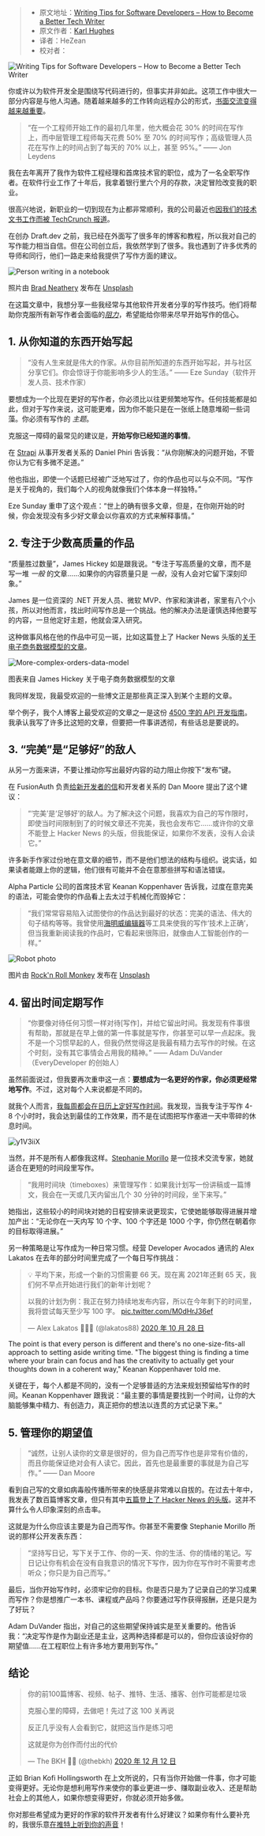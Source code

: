 > -  原文地址：[Writing Tips for Software Developers – How to Become a Better Tech Writer](https://www.freecodecamp.org/news/writing-tips-software-developers/)
> -  原文作者：[Karl Hughes](https://www.freecodecamp.org/news/author/karl/)
> -  译者：HeZean
> -  校对者：

![Writing Tips for Software Developers – How to Become a Better Tech Writer](https://www.freecodecamp.org/news/content/images/size/w2000/2021/08/writing-tips.png)

你或许以为软件开发全是围绕写代码进行的，但事实并非如此。这项工作中很大一部分内容是与他人沟通。随着越来越多的工作转向远程办公的形式，[书面交流变得越来越重要](https://stackoverflow.blog/2021/08/09/how-writing-can-advance-your-career-as-a-developer/)。

> “在一个工程师开始工作的最初几年里，他大概会花 30% 的时间在写作上，而中层管理工程师每天花费 50% 至 70% 的时间写作；高级管理人员花在写作上的时间占到了每天的 70% 以上，甚至 95%。” —— Jon Leydens

我在去年离开了我作为软件工程经理和首席技术官的职位，成为了一名全职写作者。在软件行业工作了十年后，我拿着银行里六个月的存款，决定冒险改变我的职业。

很高兴地说，新职业的一切到现在为止都非常顺利，我的公司最近也[因我们的技术文书工作而被 TechCrunch 报道](https://techcrunch.com/2021/07/29/draft-dev-ceo-karl-hughes-on-the-importance-of-using-experts-in-developer-marketing/)。

在创办 Draft.dev 之前，我已经在外面写了很多年的博客和教程，所以我对自己的写作能力相当自信。但在公司创立后，我依然学到了很多。我也遇到了许多优秀的导师和同行，他们一路走来给我提供了写作方面的建议。

![Person writing in a notebook](https://www.freecodecamp.org/news/content/images/2021/08/brad-neathery-XrSzacdYbtQ-unsplash.jpg)

照片由 [Brad Neathery](https://unsplash.com/@bradneathery?utm_source=unsplash&utm_medium=referral&utm_content=creditCopyText) 发布在 [Unsplash](https://unsplash.com/s/photos/write?utm_source=unsplash&utm_medium=referral&utm_content=creditCopyText)

在这篇文章中，我想分享一些我经常与其他软件开发者分享的写作技巧。他们将帮助你克服所有新写作者会面临的[_阻力_](https://en.wikipedia.org/wiki/Resistance_(creativity))，希望能给你带来尽早开始写作的信心。

## 1\. 从你知道的东西开始写起

> “没有人生来就是伟大的作家。从你目前所知道的东西开始写起，并与社区分享它们。你会惊讶于你能影响多少人的生活。” —— Eze Sunday（软件开发人员、技术作家）

要想成为一个比现在更好的写作者，你必须比以往更频繁地写作。任何技能都是如此，但对于写作来说，这可能更难，因为你不能只是在一张纸上随意堆砌一些词藻。你必须有写作的 _主题_。

克服这一障碍的最常见的建议是，**开始写你已经知道的事情**。

在 [Strapi](https://strapi.io/) 从事开发者关系的 Daniel Phiri 告诉我：“从你刚解决的问题开始，不管你认为它有多微不足道。”

他也指出，即使一个话题已经被广泛地写过了，你的作品也可以与众不同。“写作是关于视角的，我们每个人的视角就像我们个体本身一样独特。”

Eze Sunday 重申了这个观点：“世上的确有很多文章，但是，在你刚开始的时候，你会发现没有多少好文章会以你喜欢的方式来解释事情。”

## 2\. 专注于少数高质量的作品

“质量胜过数量”，James Hickey 如是跟我说。“专注于写高质量的文章，而不是写一堆 _一般_ 的文章……如果你的内容质量只是 _一般_，没有人会对它留下深刻印象。”

James 是一位资深的 .NET 开发人员、微软 MVP、作家和演讲者，家里有八个小孩，所以对他而言，找出时间写作总是一个挑战。他的解决办法是谨慎选择他要写的内容，一旦他定好主题，他就会深入研究。

这种做事风格在他的作品中可见一斑，比如这篇登上了 Hacker News 头版的[关于电子商务数据模型的文章](https://resources.fabric.inc/blog/ecommerce-data-model)。

![More-complex-orders-data-model](https://www.freecodecamp.org/news/content/images/2021/08/More-complex-orders-data-model.png)

图表来自 James Hickey 关于电子商务数据模型的文章

我同样发现，我最受欢迎的一些博文正是那些真正深入到某个主题的文章。

举个例子，我个人博客上最受欢迎的文章之一是这份 [4500 字的 API 开发指南](https://www.karllhughes.com/posts/api-development)。我承认我写了许多比这短的文章，但要把一件事讲透彻，有些话总是要说的。

## 3\. “完美”是“足够好”的敌人

从另一方面来讲，不要让推动你写出最好内容的动力阻止你按下“发布”键。

在 FusionAuth 负责[给新开发者的信](https://letterstoanewdeveloper.com/)和开发者关系的 Dan Moore 提出了这个建议：

> “‘完美’是‘足够好’的敌人。为了解决这个问题，我喜欢为自己的写作限时，即使当时间限制到了的时候文章还不完美，我也会发布它……或许你的文章不能登上 Hacker News 的头版，但我能保证，如果你不发表，没有人会读它。”

许多新手作家过份地在意文章的细节，而不是他们想法的结构与组织。说实话，如果读者能跟上你的逻辑，他们很有可能并不会在意那些拼写和语法错误。

Alpha Particle 公司的首席技术官 Keanan Koppenhaver 告诉我，过度在意完美的语法，可能会使你的作品看上去太过于机械化而毁掉它：

> “我们常常容易陷入试图使你的作品达到最好的状态：完美的语法、伟大的句子结构等等。我曾使用[海明威编辑器](https://hemingwayapp.com/)等工具来使我的写作‘技术上正确’，但当我重新阅读我的作品时，它看起来很陈旧，就像由人工智能创作的一样。”

![Robot photo](https://www.freecodecamp.org/news/content/images/2021/08/rock-n-roll-monkey-R4WCbazrD1g-unsplash.jpg)

图片由 [Rock'n Roll Monkey](https://unsplash.com/@rocknrollmonkey?utm_source=unsplash&utm_medium=referral&utm_content=creditCopyText) 发布在 [Unsplash](https://unsplash.com/s/photos/robot?utm_source=unsplash&utm_medium=referral&utm_content=creditCopyText)

## 4\. 留出时间定期写作

> “你要像对待任何习惯一样对待\[写作\]，并给它留出时间。我发现有件事很有帮助，那就是在早上做的第一件事就是写作，你甚至可以早一点起床。我不是一个习惯早起的人，但我仍然觉得这是我最有精力去写作的时候。在这个时刻，没有其它事情会占用我的精神。” —— Adam DuVander（EveryDeveloper 的创始人）

虽然前面说过，但我要再次重申这一点：**要想成为一名更好的作家，你必须更经常地写作**。不过，这对每个人来说都是不同的。

就我个人而言，[我每周都会在日历上定好写作时间](https://draft.dev/learn/technical-content)。我发现，当我专注于写作 4-8 个小时时，我会达到最佳的工作效果，而不是在试图把写作塞进一天中零碎的休息时间。

![y1V3iiX](https://www.freecodecamp.org/news/content/images/2021/08/y1V3iiX.png)

当然，并不是所有人都像我这样。[Stephanie Morillo](https://www.stephaniemorillo.co/) 是一位技术交流专家，她就适合在更短的时间段里写作。

> “我用时间块（timeboxes）来管理写作：如果我计划写一份讲稿或一篇博文，我会在一天或几天内留出几个 30 分钟的时间段，坐下来写。”

她指出，这些较小的时间块对她的日程安排来说更现实，它使她能够取得进展并增加产出：“无论你在一天内写 10 个字、100 个字还是 1000 个字，你仍然在朝着你的目标取得进展。”

另一种策略是让写作成为一种日常习惯。经营 Developer Avocados 通讯的 Alex Lakatos 在去年的部分时间里完成了一个每日写作挑战：

> 💡 平均下来，形成一个新的习惯需要 66 天。现在离 2021年还剩 65 天，我们何不早点开始进行我们的新年计划呢？  
>   
> 以我的计划为例：我正在努力持续地发布内容，所以在今年剩下的时间里，我将尝试每天至少写 100 字。 [pic.twitter.com/M0dHrJ36ef](https://t.co/M0dHrJ36ef)
> 
> — Alex Lakatos 👨‍💻🥑 (@lakatos88) [2020 年 10 月 28 日](https://twitter.com/lakatos88/status/1321423080095469568?ref_src=twsrc%5Etfw)

The point is that every person is different and there's no one-size-fits-all approach to setting aside writing time. "The biggest thing is finding a time where your brain can focus and has the creativity to actually get your thoughts down in a coherent way," Keanan Koppenhaver told me.

关键在于，每个人都是不同的，没有一个足够普适的方法来规划预留给写作的时间。Keanan Koppenhaver 跟我说：“最主要的事情是要找到一个时间，让你的大脑能够集中精力、有创造力，真正把你的想法以连贯的方式记录下来。”

## 5\. 管理你的期望值

> “诚然，让别人读你的文章是很好的，但为自己而写作也是非常有价值的，而且你能保证绝对会有人读它。因此，首先也是最重要的事就是为自己写作。” —— Dan Moore

看到自己写的文章如病毒般传播所带来的快感是非常难以自拔的。在过去十年中，我发表了数百篇博客文章，但只有其中[五篇登上了 Hacker News 的头版](https://hackernoon.com/how-i-hit-the-front-page-of-hacker-news-5-times-x81n3uyp)。这并不算什么令人印象深刻的点击率。

这就是为什么你应该主要是为自己而写作。你甚至不需要像 Stephanie Morillo 所说的那样公开发表东西：

> “坚持写日记，写下关于工作、你的一天、你的生活、你的情绪的笔记。写日记让你有机会在没有自我意识的情况下写作，因为你在写作时不需要考虑听众；你只是为自己而写。”

最后，当你开始写作时，必须牢记你的目标。你是否只是为了记录自己的学习成果而写作？你是想推广一本书、课程或产品吗？你要通过写作获得报酬，还是只是为了好玩？

Adam DuVander 指出，对自己的这些期望保持诚实是至关重要的。他告诉我：“决定写作是作为副业还是主业，这两种选择都是可以的，但你应该设好你的期望值……在工程职位上有许多地方要用到写作。”

## 结论

> 你的前100篇博客、视频、帖子、推特、生活、播客、创作可能都是垃圾  
>   
> 克服心里的障碍，去做吧！先过了这 100 关再说  
>   
> 反正几乎没有人会看到它，就把这当作是练习吧  
>   
> 这就是你为创作而付出的代价
> 
> — The BKH 🤳🏾 (@thebkh) [2020 年 12 月 12 日](https://twitter.com/thebkh/status/1337781548918190082?ref_src=twsrc%5Etfw)

正如 Brian Kofi Hollingsworth 在上文所说的，只有当你开始做一件事，你才可能变得更好。无论你是想利用写作来使你的事业更进一步、赚取副业收入、还是帮助社会上的其他人，如果你想变得更好，你就必须开始多做。

你对那些希望成为更好的作家的软件开发者有什么好建议？如果你有什么要补充的，我很乐意[在推特上听到你的声音](https://twitter.com/KarlLHughes)！
